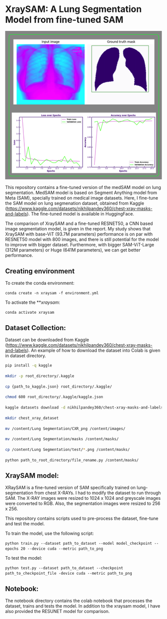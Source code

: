 # XraySAM: A Lung Segmentation Model from fine-tuned SAM

![Alt text](./xraysam_model.png)

This repository contains a fine-tuned version of the medSAM model on lung segmentation. MedSAM model is based on Segment Anything model from Meta (SAM), specially trained on medical image datasets. Here, I fine-tune the SAM model on lung segmenation dataset, obtained from Kaggle (https://www.kaggle.com/datasets/nikhilpandey360/chest-xray-masks-and-labels). The fine-tuned model is available in HuggingFace. 

The comparison of XraySAM and a fine-tuned RESNET50, a CNN based image segmentation model, is given in the report. My study shows that XraySAM with base-ViT (93.7M parameters) performance is on par with RESNET50 model with 800 images, and there is still potential for the model to improve with bigger dataset. Furthermore, with bigger SAM-ViT-Large (312M parameters) or Huge (641M parameters), we can get better performance. 

## Creating environment

To create the conda environment:

`conda create -n xraysam -f environment.yml`

To activate the ***xraysam*:

`conda activate xraysam`

## Dataset Collection:

Dataset can be downloaded from Kaggle (https://www.kaggle.com/datasets/nikhilpandey360/chest-xray-masks-and-labels). An example of how to download the dataset into Colab is given in dataset directory. 

```bash
pip install -q kaggle

mkdir -p root_directory/.kaggle

cp {path_to_kaggle.json} root_directory/.kaggle/

chmod 600 root_directory/.kaggle/kaggle.json

kaggle datasets download -d nikhilpandey360/chest-xray-masks-and-labels

mkdir chest_xray_dataset

mv /content/Lung Segmentation/CXR_png /content/images/

mv /content/Lung Segmentation/masks /content/masks/

cp /content/Lung Segmentation/test/*.png /content/masks/

python path_to_root_directory/file_rename.py /content/masks/

```

## XraySAM model:

XRaySAM is a fine-tuned version of SAM specifically trained on lung-segmentation from chest X-RAYs. I had to modify the dataset to run through SAM. The X-RAY images were resized to 1024 x 1024 and greyscale images were converted to RGB. Also, the segmentation images were resized to 256 x 256. 

This repository contains scripts used to pre-process the dataset, fine-tune and test the model. 

To train the model, use the following script:

`python train.py --dataset path_to_dataset --model model_checkpoint --epochs 20 --device cuda --metric path_to_png`

To test the model:

`python test.py --dataset path_to_dataset --checkpoint path_to_checkpoint_file -device cuda --metric path_to_png`

## Notebook:

The notebook directory contains the colab notebook that processes the dataset, trains and tests the model. In addition to the xraysam model, I have also provided the RESUNET model for comparison.

